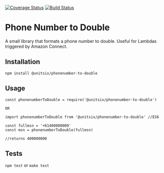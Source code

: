 [![Coverage Status](https://coveralls.io/repos/github/unitsix/npm-phonenumber-to-double/badge.svg?branch=master)](https://coveralls.io/github/unitsix/npm-phonenumber-to-double?branch=master) [![Build Status](https://travis-ci.org/unitsix/npm-phonenumber-to-double.svg?branch=master)](https://travis-ci.org/unitsix/npm-phonenumber-to-double) 

Phone Number to Double
=========

A small library that formats a phone number to double. Useful for Lambdas triggered by Amazon Connect. 

## Installation

  `npm install @unitsix/phonenumber-to-double`


## Usage

    const phonenumberToDouble = require('@unitsix/phonenumber-to-double') 
    
    OR
    
    import phonenumberToDouble from '@unitsix/phonenumber-to-double' //ES6
    
    const fullmsn = '+61400000000'
    const msn = phonenumberToDouble(fullmsn)
    
    //returns 400000000

## Tests

  `npm test`
  or
  `make test`